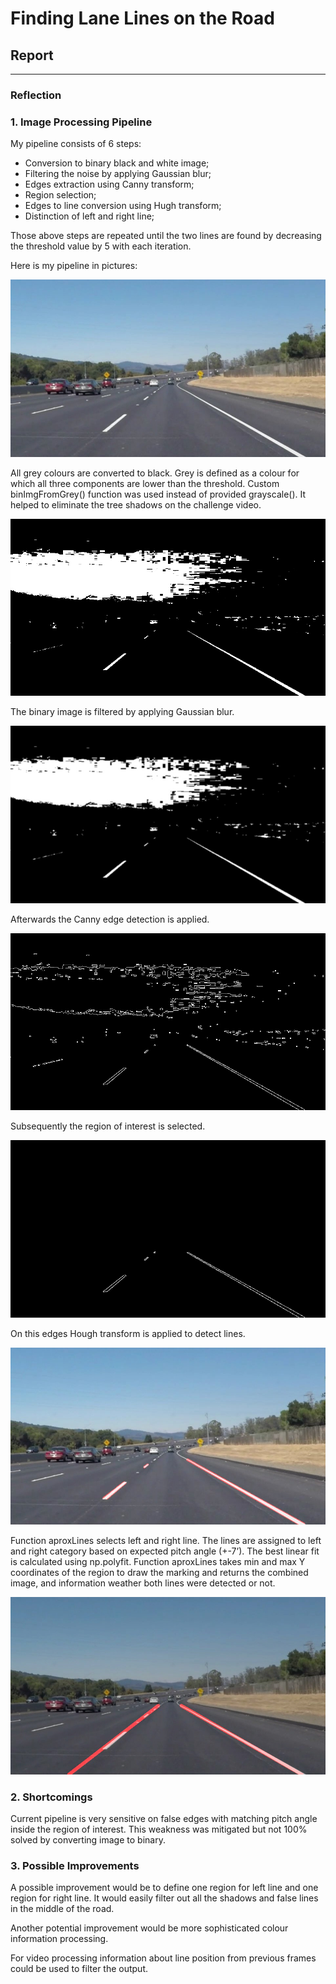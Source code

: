 # **Finding Lane Lines on the Road** 

## Report


[//]: # (Image References)

[baseImage]: ./test_images/solidWhiteCurve.jpg "Base Image"
[binImage]: ./test_images_output/binsolidWhiteCurve.jpg "Binary image"
[binGaussImage]: ./test_images_output/binGaussolidWhiteCurve.jpg "Filtered binary image"
[cannyImage]: ./test_images_output/CannysolidWhiteCurve.jpg "Canny esges image"
[cannyRegionImage]: ./test_images_output/cannyRegionsolidWhiteCurve.jpg "Canny esges region image"
[houghImage]: ./test_images_output/houghLinessolidWhiteCurve.jpg "After Hough Transform"
[finalImage]: ./test_images_output/solidWhiteCurve.jpg "Final Image"



---

### Reflection

### 1. Image Processing Pipeline

My pipeline consists of 6 steps:
* Conversion to binary black and white image;
* Filtering the noise by applying Gaussian blur;
* Edges extraction using Canny transform;
* Region selection;
* Edges to line conversion using Hugh transform;
* Distinction of left and right line; 

Those above steps are repeated until the two lines are found by decreasing the threshold value by 5 with each iteration.

Here is my pipeline in pictures:

![alt text][baseImage]

All grey colours are converted to black. Grey is defined as a colour for which all three components are lower than the threshold. Custom binImgFromGrey() function was used instead of provided grayscale(). It helped to eliminate the tree shadows on the challenge video.

![alt text][binImage]

The binary image is filtered by applying Gaussian blur.

![alt text][binGaussImage]

Afterwards the Canny edge detection is applied. 

![alt text][cannyImage]

Subsequently the region of interest is selected.

![alt text][cannyRegionImage]

On this edges Hough transform is applied to detect lines.

![alt text][houghImage]

Function aproxLines selects left and right line. The lines are assigned to left and right category based on expected pitch angle (+-7’). The best linear fit is calculated using np.polyfit. Function aproxLines takes min and max Y coordinates of the region to draw the marking and returns the combined image, and information weather both lines were detected or not.

![alt text][finalImage]


### 2. Shortcomings


Current pipeline is very sensitive on false edges with matching pitch angle inside the region of interest. This weakness was mitigated but not 100% solved by converting image to binary.


### 3. Possible Improvements

A possible improvement would be to define one region for left line and one region for right line. It would easily filter out all the shadows and false lines in the middle of the road.

Another potential improvement would be more sophisticated colour information processing.

For video processing information about line position from previous frames could be used to filter the output.
